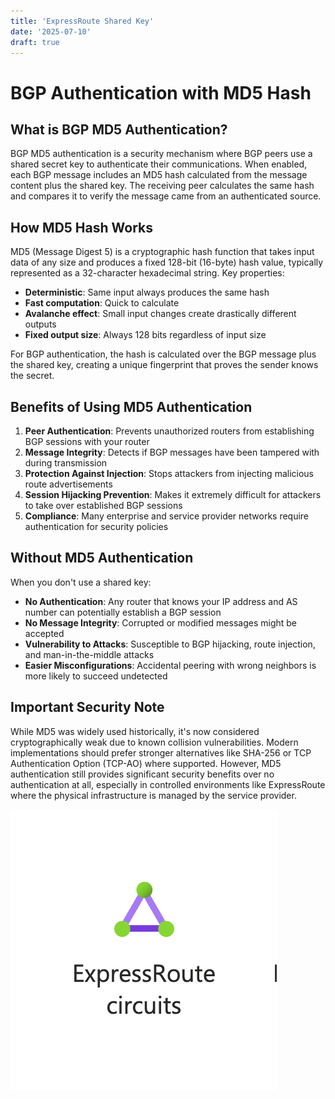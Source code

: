 ```yaml
---
title: 'ExpressRoute Shared Key'
date: '2025-07-10'
draft: true
---
```


# BGP Authentication with MD5 Hash

## What is BGP MD5 Authentication?

BGP MD5 authentication is a security mechanism where BGP peers use a shared secret key to authenticate their communications. When enabled, each BGP message includes an MD5 hash calculated from the message content plus the shared key. The receiving peer calculates the same hash and compares it to verify the message came from an authenticated source.

## How MD5 Hash Works

MD5 (Message Digest 5) is a cryptographic hash function that takes input data of any size and produces a fixed 128-bit (16-byte) hash value, typically represented as a 32-character hexadecimal string. Key properties:

- **Deterministic**: Same input always produces the same hash
- **Fast computation**: Quick to calculate
- **Avalanche effect**: Small input changes create drastically different outputs
- **Fixed output size**: Always 128 bits regardless of input size

For BGP authentication, the hash is calculated over the BGP message plus the shared key, creating a unique fingerprint that proves the sender knows the secret.

## Benefits of Using MD5 Authentication

1. **Peer Authentication**: Prevents unauthorized routers from establishing BGP sessions with your router
2. **Message Integrity**: Detects if BGP messages have been tampered with during transmission
3. **Protection Against Injection**: Stops attackers from injecting malicious route advertisements
4. **Session Hijacking Prevention**: Makes it extremely difficult for attackers to take over established BGP sessions
5. **Compliance**: Many enterprise and service provider networks require authentication for security policies

## Without MD5 Authentication

When you don't use a shared key:

- **No Authentication**: Any router that knows your IP address and AS number can potentially establish a BGP session
- **No Message Integrity**: Corrupted or modified messages might be accepted
- **Vulnerability to Attacks**: Susceptible to BGP hijacking, route injection, and man-in-the-middle attacks
- **Easier Misconfigurations**: Accidental peering with wrong neighbors is more likely to succeed undetected

## Important Security Note

While MD5 was widely used historically, it's now considered cryptographically weak due to known collision vulnerabilities. Modern implementations should prefer stronger alternatives like SHA-256 or TCP Authentication Option (TCP-AO) where supported. However, MD5 authentication still provides significant security benefits over no authentication at all, especially in controlled environments like ExpressRoute where the physical infrastructure is managed by the service provider.


![alt](20250711230346.png)
